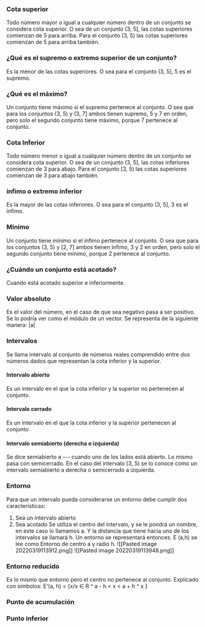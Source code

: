 
### Cota superior 
Todo número mayor o igual a cualquier número dentro de un conjunto se considera cota superior. 
O sea de un conjunto (3, 5], las cotas superiores comienzan de 5 para arriba. Para el conjunto (3, 5) las cotas superiores comienzan de 5 para arriba también.

### ¿Qué es el supremo o extremo superior de un conjunto?
Es la menor de las cotas superiores. O sea para el conjunto (3, 5], 5 es el supremo.



### ¿Qué es el máximo?
Un conjunto tiene máximo si el supremo pertenece al conjunto. O sea que para los conjuntos (3, 5) y (3, 7] ambos tienen supremo, 5 y 7 en orden, pero solo el segundo conjunto tiene máximo, porque 7 pertenece al conjunto.


### Cota Inferior 
Todo número menor o igual a cualquier número dentro de un conjunto se considera cota superior. 
O sea de un conjunto (3, 5], las cotas inferiores comienzan de 3 para abajo. Para el conjunto [3, 5) las cotas superiores comienzan de 3 para abajo también.



### ínfimo o extremo inferior
Es la mayor de las cotas inferiores. O sea para el conjunto (3, 5], 3 es el ínfimo.


### Mínimo
Un conjunto tiene mínimo si el ínfimo pertenece al conjunto. O sea que para los conjuntos (3, 5) y [2, 7] ambos tienen ínfimo, 3 y 2 en orden, pero solo el segundo conjunto tiene mínimo, porque 2 pertenece al conjunto.



### ¿Cuándo un conjunto está acotado?
Cuando está acotado superior e inferiormente.



### Valor absoluto
Es el valor del número, en el caso de que sea negativo pasa a ser positivo. Se lo podría ver como el módulo de un vector. Se representa de la siguiente manera: |a|



### Intervalos 
Se llama intervalo al conjunto de números reales comprendido entre dos números dados que representan la cota inferior y la superior.


#### Intervalo abierto
Es un intervalo en el que la cota inferior y la superior no pertenecen al conjunto.


#### Intervalo cerrado
Es un intervalo en el que la cota inferior y la superior pertenecen al conjunto.


#### Intervalo semiabierto (derecha o izquierda)
Se dice semiabierto a --- cuando uno de los lados está abierto. Lo mismo pasa con semicerrado. En el caso del intervalo [3, 5) se lo conoce como un intervalo semiabierto a derecha o semicerrado a izquierda.


### Entorno 
Para que un intervalo pueda considerarse un entorno debe cumplir dos características:
1. Sea un intervalo abierto 
2. Sea acotado 
Se utiliza el centro del intervalo, y se le pondrá un nombre, en este caso lo llamamos a. Y la distancia que tiene hacia uno de los intervalos se llamará h. Un entorno se representará entonces. 
E (a,h) se lee como Entorno de centro a y radio h.
![[Pasted image 20220319113912.png]]
![[Pasted image 20220319113948.png]]

### Entorno reducido 
Es lo mismo que entorno pero el centro no pertenece al conjunto. 
Explicado con símbolos:
E'(a, h) = {x/x ∈ R ^ a - h < x < a + h ^ x }




### Punto de acumulación




### Punto inferior